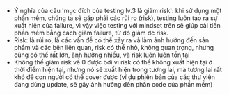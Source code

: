- Ý nghĩa của câu 'mục đích của testing lv.3 là giảm risk': khi sử dụng một phần mềm, chúng ta sẽ gặp phải các rủi ro (risk), testing luôn tạo ra sự xuất hiện của failure, vì vậy việc testing với mindset trên sẽ giúp cải tiến phần mềm bằng cách giảm failure, từ đó giảm đc risk.
- Risk: là rủi ro, là các vấn đề có thể xảy ra và làm ảnh hưởng đến sản phẩm và các bên liên quan, risk có thể nhỏ, không quan trọng, nhưng cũng có thể rất lớn, ảnh hưởng nhiều, và risk luôn luôn tồn tại
- Không thể giảm risk về 0 được bởi vì risk có thể không xuất hiện tại ở thời điểm hiện tại, nhưng nó sẽ xuất hiện trong tương lai, mà tương lai rất khó để con người có thể cover được (ví dụ phiên bản của các thư viện đang dùng update, sẽ gây ảnh hưởng đến phần code của phần mềm)